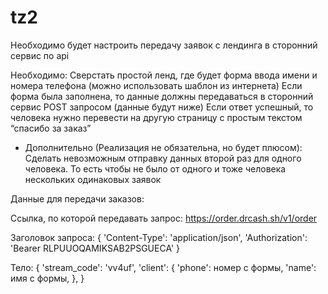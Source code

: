 # tz2
Необходимо будет настроить передачу заявок с лендинга в сторонний сервис по api

Необходимо:
Сверстать простой ленд, где будет форма ввода имени и номера телефона
(можно использовать шаблон из интернета)
Если форма была заполнена, то данные должны передаваться в сторонний сервис POST запросом (данные будут ниже)
Если ответ успешный, то человека нужно перевести на другую страницу с простым текстом “спасибо за заказ”

* Дополнительно (Реализация не обязательна, но будет плюсом): 
Сделать невозможным отправку данных второй раз для одного человека. 
То есть чтобы не было от одного и тоже человека нескольких одинаковых заявок


Данные для передачи заказов:

Ссылка, по которой передавать запрос:
https://order.drcash.sh/v1/order

Заголовок запроса:
{
  'Content-Type': 'application/json',
  'Authorization': 'Bearer RLPUUOQAMIKSAB2PSGUECA'
}


Тело:
{
  'stream_code': 'vv4uf',
    'client': {
      'phone': номер с формы,
      'name': имя с формы,
  },
}

